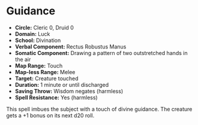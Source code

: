 # Guidance

- **Circle:** Cleric 0, Druid 0
- **Domain:** Luck
- **School:** Divination
- **Verbal Component:** Rectus Robustus Manus
- **Somatic Component:** Drawing a pattern of two outstretched hands in the air
- **Map Range:** Touch
- **Map-less Range:** Melee
- **Target:** Creature touched
- **Duration:** 1 minute or until discharged
- **Saving Throw:** Wisdom negates (harmless)
- **Spell Resistance:** Yes (harmless)

This spell imbues the subject with a touch of divine guidance. The creature gets a +1 bonus on its next d20 roll.
